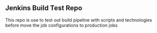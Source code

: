 ## Jenkins Build Test Repo

This repo is use to test out build pipeline with scripts and technologies before move the job configurations to production jobs
